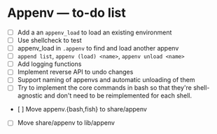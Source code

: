 # Appenv ― to-do list

- [ ] Add a an `appenv_load` to load an existing environment
- [ ] Use shellcheck to test
- [ ] appenv_load in `.appenv` to find and load another appenv
- [ ] `append list`, `appenv (load) <name>`, `appenv unload <name>`
- [ ] Add logging functions 
- [ ] Implement reverse API to undo changes
- [ ] Support naming of appenvs and automatic unloading of them
- [ ] Try to implement the core commands in bash so that they're shell-agnostic and don't need to be reimplemented for each shell.
- [ ] Move appenv.{bash,fish} to share/appenv
- [ ] Move share/appenv to lib/appenv
